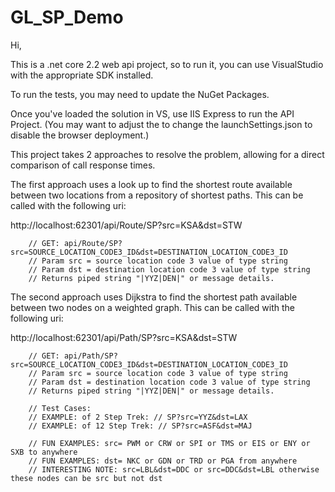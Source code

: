 # GL_SP_Demo

Hi,

This is a .net core 2.2 web api project, so to run it, you can use VisualStudio with the appropriate SDK installed.

To run the tests, you may need to update the NuGet Packages.

Once you've loaded the solution in VS, use IIS Express to run the API Project.
(You may want to adjust the to change the launchSettings.json to disable the browser deployment.)

This project takes 2 approaches to resolve the problem, allowing for a direct comparison of call response times.

The first approach uses a look up to find the shortest route available between two locations from a repository of shortest paths.
This can be called with the following uri:

http://localhost:62301/api/Route/SP?src=KSA&dst=STW

        // GET: api/Route/SP?src=SOURCE_LOCATION_CODE3_ID&dst=DESTINATION_LOCATION_CODE3_ID
        // Param src = source location code 3 value of type string
        // Param dst = destination location code 3 value of type string
        // Returns piped string "|YYZ|DEN|" or message details.

The second approach uses Dijkstra to find the shortest path available between two nodes on a weighted graph.
This can be called with the following uri:

http://localhost:62301/api/Path/SP?src=KSA&dst=STW

        // GET: api/Path/SP?src=SOURCE_LOCATION_CODE3_ID&dst=DESTINATION_LOCATION_CODE3_ID
        // Param src = source location code 3 value of type string
        // Param dst = destination location code 3 value of type string
        // Returns piped string "|YYZ|DEN|" or message details.

        // Test Cases:
        // EXAMPLE: of 2 Step Trek: // SP?src=YYZ&dst=LAX
        // EXAMPLE: of 12 Step Trek: // SP?src=ASF&dst=MAJ
        
        // FUN EXAMPLES: src= PWM or CRW or SPI or TMS or EIS or ENY or SXB to anywhere
        // FUN EXAMPLES: dst= NKC or GDN or TRD or PGA from anywhere
        // INTERESTING NOTE: src=LBL&dst=DDC or src=DDC&dst=LBL otherwise these nodes can be src but not dst
        
        
